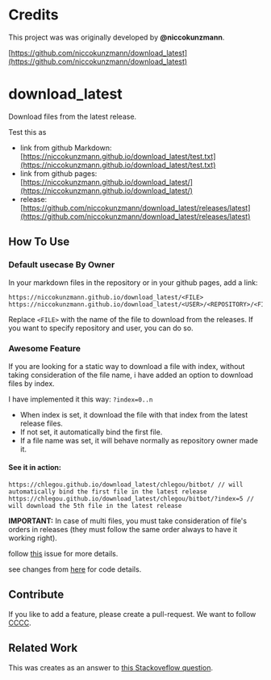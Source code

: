 Credits
===============

This project was was originally developed by **@niccokunzmann**.

[https://github.com/niccokunzmann/download_latest](https://github.com/niccokunzmann/download_latest)

download_latest
===============

Download files from the latest release.

Test this as

- link from github Markdown: [https://niccokunzmann.github.io/download_latest/test.txt](https://niccokunzmann.github.io/download_latest/test.txt)
- link from github pages: [https://niccokunzmann.github.io/download_latest/](https://niccokunzmann.github.io/download_latest/)
- release: [https://github.com/niccokunzmann/download_latest/releases/latest](https://github.com/niccokunzmann/download_latest/releases/latest)

How To Use
----------

### Default usecase By Owner

In your markdown files in the repository or in your github pages, add a link:

    https://niccokunzmann.github.io/download_latest/<FILE>
    https://niccokunzmann.github.io/download_latest/<USER>/<REPOSITORY>/<FILE>

Replace `<FILE>` with the name of the file to download from the releases.
If you want to specify repository and user, you can do so.

### Awesome Feature

If you are looking for a static way to download a file with index, without taking consideration of the file name, i have added an option to download files by index.

I have implemented it this way: `?index=0..n`

 - When index is set, it download the file with that index from the latest release files.
 - If not set, it automatically bind the first file.
 - If a file name was set, it will behave normally as repository owner made it.

#### See it in action:

    https://chlegou.github.io/download_latest/chlegou/bitbot/ // will automatically bind the first file in the latest release
    https://chlegou.github.io/download_latest/chlegou/bitbot/?index=5 // will download the 5th file in the latest release 
    
**IMPORTANT:** In case of multi files, you must take consideration of file's orders in releases (they must follow the same order always to have it working right).

follow 
[this](https://github.com/niccokunzmann/download_latest/issues/3)
issue for more details.

see changes from 
[here](https://github.com/chlegou/download_latest/blob/8720051371b81c94ec629bc64e37342c7440b8ef/_includes/github.js#L35-L44)
for code details.


Contribute
----------

If you like to add a feature, please create a pull-request.
We want to follow [CCCC](https://rfc.zeromq.org/spec:42/C4).

Related Work
------------

This was creates as an answer to [this Stackoveflow question](http://stackoverflow.com/questions/24987542/is-there-a-link-to-github-for-downloading-a-file-in-the-latest-release-of-a-repo).

